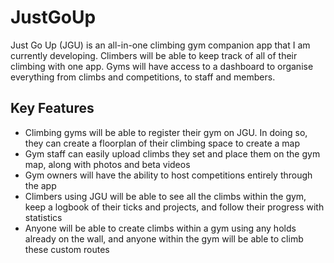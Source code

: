 # JustGoUp
Just Go Up (JGU) is an all-in-one climbing gym companion app that I am currently developing. Climbers will be able to keep track of all of their climbing with one app. Gyms will have access to a dashboard to organise everything from climbs and competitions, to staff and members.

## Key Features
- Climbing gyms will be able to register their gym on JGU. In doing so, they can create a floorplan of their climbing space to create a map
- Gym staff can easily upload climbs they set and place them on the gym map, along with photos and beta videos
- Gym owners will have the ability to host competitions entirely through the app
- Climbers using JGU will be able to see all the climbs within the gym, keep a logbook of their ticks and projects, and follow their progress with statistics
- Anyone will be able to create climbs within a gym using any holds already on the wall, and anyone within the gym will be able to climb these custom routes


